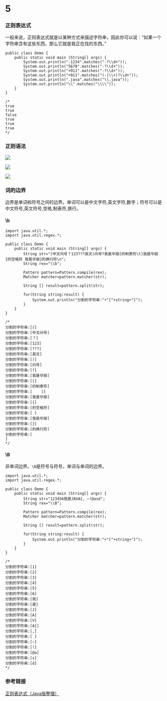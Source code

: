 # 5

### 正则表达式

一般来说，正则表达式就是以某种方式来描述字符串，因此你可以说：“如果一个字符串含有这些东西，那么它就是我正在找的东西。”

```
public class Demo {
	public static void main (String[] args) {
		System.out.println("-1234".matches("-?\\d+"));
		System.out.println("5678".matches("-?\\d+"));
		System.out.println("+911".matches("-?\\d+"));
		System.out.println("+911".matches("(-|\\+)?\\d+"));
		System.out.println(".java".matches("\\.java"));
		System.out.println("\\".matches("\\\\"));
	}
}

/*
true
true
false
true
true
true
*/
```

### 正则语法

![](./images/51-正则表达式-1.jpg)

![](./images/51-正则表达式-2.jpg)

![](./images/51-正则表达式-3.jpg)

### 词的边界

边界是单词和符号之间的边界。单词可以是中文字符,英文字符,数字；符号可以是中文符号,英文符号,空格,制表符,换行。

#### \b

```
import java.util.*;
import java.util.regex.*;

public class Demo {
	public static void main (String[] args) {
		String str="(中文问号？123???英文)问号?我是华丽[的制表符\t]我是华丽{的空格符 我是华丽}的换行符\n";
 		String rex="\\b";
 
 		Pattern pattern=Pattern.compile(rex);
 		Matcher matcher=pattern.matcher(str);
 
 		String [] result=pattern.split(str); 
 
 		for(String string:result) {
 			System.out.println("分割的字符串:"+"["+string+"]");
 		}
	}
}

/*
分割的字符串:[(]
分割的字符串:[中文问号]
分割的字符串:[？]
分割的字符串:[123]
分割的字符串:[???]
分割的字符串:[英文]
分割的字符串:[)]
分割的字符串:[问号]
分割的字符串:[?]
分割的字符串:[我是华丽]
分割的字符串:[[]
分割的字符串:[的制表符]
分割的字符串:[	]]
分割的字符串:[我是华丽]
分割的字符串:[{]
分割的字符串:[的空格符]
分割的字符串:[ ]
分割的字符串:[我是华丽]
分割的字符串:[}]
分割的字符串:[的换行符]
分割的字符串:[
]
*/
```

#### \B

非单词边界。`\B`是符号与符号，单词与单词的边界。

```
import java.util.*;
import java.util.regex.*;

public class Demo {
	public static void main (String[] args) {
		String str="123456我是JAVA{, ~!@asd";
 		String rex="\\B";
 
 		Pattern pattern=Pattern.compile(rex);
 		Matcher matcher=pattern.matcher(str);
 
 		String [] result=pattern.split(str); 
 
 		for(String string:result) {
 			System.out.println("分割的字符串:"+"["+string+"]");
 		}
	}
}

/*
分割的字符串:[1]
分割的字符串:[2]
分割的字符串:[3]
分割的字符串:[4]
分割的字符串:[5]
分割的字符串:[6]
分割的字符串:[我]
分割的字符串:[是]
分割的字符串:[J]
分割的字符串:[A]
分割的字符串:[V]
分割的字符串:[A{]
分割的字符串:[,]
分割的字符串:[ ]
分割的字符串:[~]
分割的字符串:[!]
分割的字符串:[@a]
分割的字符串:[s]
分割的字符串:[d]
*/
```

### 参考链接

[正则表达式（Java版整理）](https://blog.csdn.net/mynamepg/article/details/83110538)